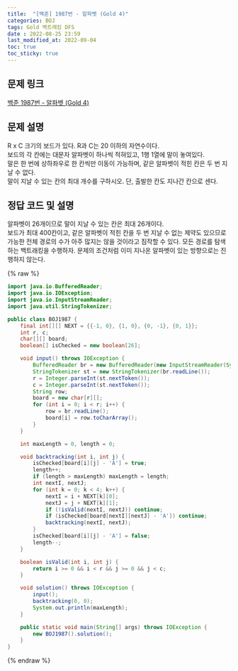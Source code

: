 ```yaml
---
title:  "[백준] 1987번 - 알파벳 (Gold 4)"
categories: BOJ
tags: Gold 백트래킹 DFS
date : 2022-08-25 23:59
last_modified_at: 2022-09-04
toc: true
toc_sticky: true
---
```


## 문제 링크

[백준 1987번 - 알파벳 (Gold 4)](https://www.acmicpc.net/problem/1987)

## 문제 설명

R x C 크기의 보드가 있다. R과 C는 20 이하의 자연수이다.  
보드의 각 칸에는 대문자 알파벳이 하나씩 적혀있고, 1행 1열에 말이 놓여있다.  
말은 한 번에 상하좌우로 한 칸씩만 이동이 가능하며, 같은 알파벳이 적힌 칸은 두 번 지날 수 없다.  
말이 지날 수 있는 칸의 최대 개수를 구하시오. 단, 출발한 칸도 지나간 칸으로 센다.

## 정답 코드 및 설명

알파벳이 26개이므로 말이 지날 수 있는 칸은 최대 26개이다.  
보드가 최대 400칸이고, 같은 알파벳이 적힌 칸을 두 번 지날 수 없는 제약도 있으므로 가능한 전체 경로의 수가 아주 많지는 않을 것이라고 짐작할 수 있다. 모든 경로를 탐색하는 백트래킹을 수행하자. 문제의 조건처럼 이미 지나온 알파벳이 있는 방향으로는 진행하지 않는다.

{% raw %}

```java
import java.io.BufferedReader;
import java.io.IOException;
import java.io.InputStreamReader;
import java.util.StringTokenizer;

public class BOJ1987 {
    final int[][] NEXT = {{-1, 0}, {1, 0}, {0, -1}, {0, 1}};
    int r, c;
    char[][] board;
    boolean[] isChecked = new boolean[26];

    void input() throws IOException {
        BufferedReader br = new BufferedReader(new InputStreamReader(System.in));
        StringTokenizer st = new StringTokenizer(br.readLine());
        r = Integer.parseInt(st.nextToken());
        c = Integer.parseInt(st.nextToken());
        String row;
        board = new char[r][];
        for (int i = 0; i < r; i++) {
            row = br.readLine();
            board[i] = row.toCharArray();
        }
    }

    int maxLength = 0, length = 0;

    void backtracking(int i, int j) {
        isChecked[board[i][j] - 'A'] = true;
        length++;
        if (length > maxLength) maxLength = length;
        int nextI, nextJ;
        for (int k = 0; k < 4; k++) {
            nextI = i + NEXT[k][0];
            nextJ = j + NEXT[k][1];
            if (!isValid(nextI, nextJ)) continue;
            if (isChecked[board[nextI][nextJ] - 'A']) continue;
            backtracking(nextI, nextJ);
        }
        isChecked[board[i][j] - 'A'] = false;
        length--;
    }

    boolean isValid(int i, int j) {
        return i >= 0 && i < r && j >= 0 && j < c;
    }

    void solution() throws IOException {
        input();
        backtracking(0, 0);
        System.out.println(maxLength);
    }

    public static void main(String[] args) throws IOException {
        new BOJ1987().solution();
    }
}

```

{% endraw %}

